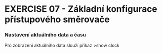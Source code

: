 # EXERCISE 07 - Základní konfigurace přístupového směrovače

### Nastavení aktuálního data a času

Pro zobrazení aktuálního data slouží příkaz >show clock
```

```
